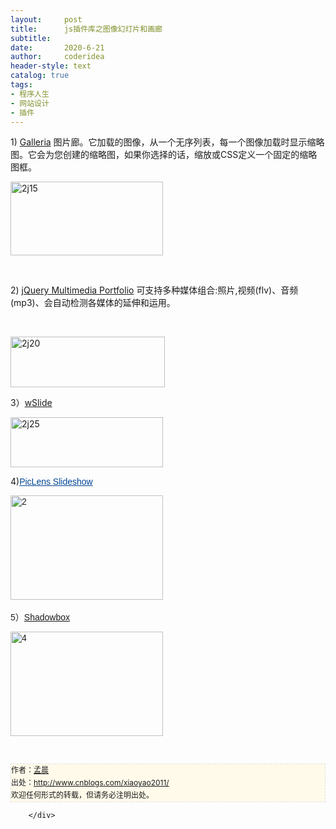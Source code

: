 ```yaml
---
layout:     post
title:      js插件库之图像幻灯片和画廊
subtitle:   
date:       2020-6-21
author:     coderidea
header-style: text
catalog: true
tags:
- 程序人生
- 网站设计
- 插件
--- 
```

<div class="postBody">
			<div id="cnblogs_post_body" class="blogpost-body"><p>1) <a href="http://monc.se/galleria/">Galleria</a> 图片廊。它加载的图像，从一个无序列表，每一个图像加载时显示缩略图。它会为您创建的缩略图，如果你选择的话，缩放或CSS定义一个固定的缩略图框。</p>
<p><a href="http://images.cnblogs.com/cnblogs_com/xiaoyao2011/201110/201110121350141322.jpg"><img style="border-width:0px;" title="2j15" border="0" alt="2j15" src="https://images.cnblogs.com/cnblogs_com/xiaoyao2011/201110/201110121350155683.jpg" width="244" height="118" /></a></p>
<p> </p>
<p>2) <a href="http://www.openstudio.fr/jQuery-Multimedia-Portfolio.html?lang=en">jQuery Multimedia Portfolio</a> 可支持多种媒体组合:照片,视频(flv)、音频(mp3)、会自动检测各媒体的延伸和运用。</p>
<p> </p>
<p><a href="http://images.cnblogs.com/cnblogs_com/xiaoyao2011/201110/201110130909384592.gif"><img style="border-width:0px;" title="2j20" border="0" alt="2j20" src="https://images.cnblogs.com/cnblogs_com/xiaoyao2011/201110/201110130909394178.gif" width="247" height="81" /></a></p>
<p>3）<a href="http://www.webinventif.fr/wp-content/uploads/projets/wslide/">wSlide</a></p>
<p><a href="http://images.cnblogs.com/cnblogs_com/xiaoyao2011/201110/201110130909401603.gif"><img style="border-width:0px;" title="2j25" border="0" alt="2j25" src="https://images.cnblogs.com/cnblogs_com/xiaoyao2011/201110/201110130909407949.gif" width="244" height="80" /></a></p>
<p>4)<span style="font-family:'Droid Sans', arial, helvetica, sans-serif;color:#252525;" class="Apple-style-span"><a style="background-image:none;color:#004694;font-size:14px;vertical-align:baseline;text-decoration:underline;border-width:0px;" href="http://www.paulvanroekel.nl/picasa/piclens/index.asp">PicLens Slideshow</a></span></p>
<p><span style="font-family:'Droid Sans', arial, helvetica, sans-serif;color:#252525;" class="Apple-style-span"><a href="http://images.cnblogs.com/cnblogs_com/xiaoyao2011/201110/201110130919443034.jpg"><img style="border:0px;" title="2" border="0" alt="2" src="https://images.cnblogs.com/cnblogs_com/xiaoyao2011/201110/201110130919459870.jpg" width="244" height="167" /></a> </span></p>
<p><span style="font-family:'Droid Sans', arial, helvetica, sans-serif;color:#252525;" class="Apple-style-span">5）<a href="http://www.shadowbox-js.com/">Shadowbox</a></span></p>
<p><span style="font-family:'Droid Sans', arial, helvetica, sans-serif;color:#252525;" class="Apple-style-span"><a href="http://images.cnblogs.com/cnblogs_com/xiaoyao2011/201110/201110130919468626.jpg"><img style="border:0px;" title="4" border="0" alt="4" src="https://images.cnblogs.com/cnblogs_com/xiaoyao2011/201110/20111013091947130.jpg" width="244" height="167" /></a> </span></p>
<p><span style="font-family:'Droid Sans', arial, helvetica, sans-serif;color:#252525;" class="Apple-style-span">     <br /></span></p>


<div id="ckepop">
<div></div>
<div style="clear:both;"></div>
</div>
<div>
<p style="line-height:20px;background:#fffaea no-repeat 2% 50%;font-size:12px;border:#e0e0e0 1px dashed;" id="PSignature">作者：<a href="http://www.cnblogs.com/xiaoyao2011/">孟晨</a> <br />出处：<a href="http://www.cnblogs.com/xiaoyao2011/">http://www.cnblogs.com/xiaoyao2011/</a> <br />欢迎任何形式的转载，但请务必注明出处。</p>
</div></div><div id="MySignature"></div>
<div class="clear"></div>
<div id="blog_post_info_block">
<div id="BlogPostCategory"></div>
<div id="EntryTag"></div>
<div id="blog_post_info">
</div>
<div class="clear"></div>
<div id="post_next_prev"></div>
</div>


		</div>